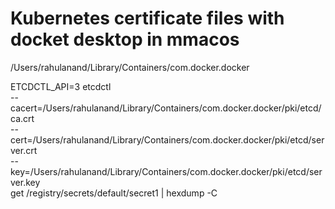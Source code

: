 # Kubernetes certificate files with docket desktop in mmacos 

/Users/rahulanand/Library/Containers/com.docker.docker 


ETCDCTL_API=3 etcdctl \
   --cacert=/Users/rahulanand/Library/Containers/com.docker.docker/pki/etcd/ca.crt   \
   --cert=/Users/rahulanand/Library/Containers/com.docker.docker/pki/etcd/server.crt \
   --key=/Users/rahulanand/Library/Containers/com.docker.docker/pki/etcd/server.key  \
   get /registry/secrets/default/secret1 | hexdump -C